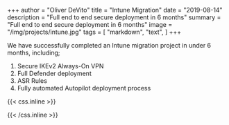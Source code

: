 +++
author = "Oliver DeVito"
title = "Intune Migration"
date = "2019-08-14"
description = "Full end to end secure deployment in 6 months"
summary = "Full end to end secure deployment in 6 months"
image = "/img/projects/intune.jpg"
tags = [
    "markdown",
    "text",
]
+++

We have successfully completed an Intune migration project in under 6 months, including;

1. Secure IKEv2 Always-On VPN
2. Full Defender deployment
3. ASR Rules
4. Fully automated Autopilot deployment process


{{< css.inline >}}
<style>
.canon { background: white; width: 100%; height: auto; }
</style>
{{< /css.inline >}}

